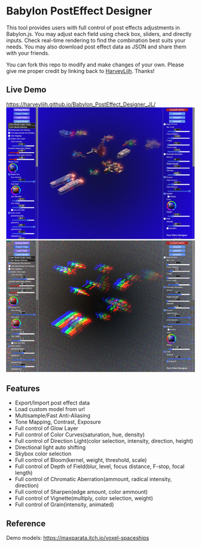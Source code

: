 
# Babylon PostEffect Designer 

This tool provides users with full control of post effects adjustments in Babylon.js. 
You may adjust each field using check box, sliders, and directly inputs. 
Check real-time rendering to find the combination best suits your needs.
You may also download post effect data as JSON and share them with your friends.

You can fork this repo to modify and make changes of your own. Please give me proper credit by linking back to [HarveyLijh](https://github.com/HarveyLijh). Thanks!

## Live Demo

https://harveylijh.github.io/Babylon_PostEffect_Designer_JL/
![screenshot](https://raw.githubusercontent.com/HarveyLijh/Babylon_PostEffect_Designer_JL/74bae1f990c117ebd1cae93a462ca2caf06ffb4e/Capture.PNG)
![screenshot](https://raw.githubusercontent.com/HarveyLijh/Babylon_PostEffect_Designer_JL/main/Capture2.PNG)

## Features

- Export/Import post effect data
- Load custom model from url
- Multisample/Fast Anti-Aliasing
- Tone Mapping, Contrast, Exposure
- Full control of Glow Layer
- Full control of Color Curves(saturation, hue, density)
- Full control of Direction Light(color selection, intensity, direction, height)
- Directional light auto shifting
- Skybox color selection
- Full control of Bloom(kernel, weight, threshold, scale)
- Full control of Depth of Field(blur, level, focus distance, F-stop, focal length)
- Full control of Chromatic Aberration(ammount, radical intensity, direction)
- Full control of Sharpen(edge amount, color ammount)
- Full control of Vignette(multiply, color selection, weight)
- Full control of Grain(intensity, animated)


## Reference
Demo models: https://maxparata.itch.io/voxel-spaceships
